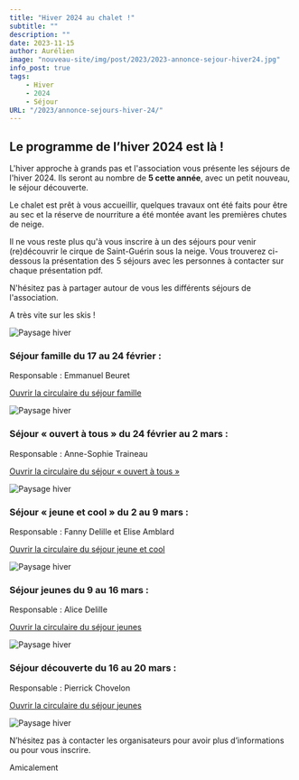 ```yaml
---
title: "Hiver 2024 au chalet !"
subtitle: ""
description: ""
date: 2023-11-15
author: Aurélien
image: "nouveau-site/img/post/2023/2023-annonce-sejour-hiver24.jpg"
info_post: true
tags:
    - Hiver
    - 2024
    - Séjour
URL: "/2023/annonce-sejours-hiver-24/"
---
```


## Le programme de l’hiver 2024 est là !

L'hiver approche à grands pas et l'association vous présente les séjours de l'hiver 2024. Ils seront au nombre de **5 cette année**, avec un petit nouveau, le séjour découverte.

Le chalet est prêt à vous accueillir, quelques travaux ont été faits pour être au sec et la réserve de nourriture a été montée avant les premières chutes de neige.

Il ne vous reste plus qu'à vous inscrire à un des séjours pour venir (re)découvrir le cirque de Saint-Guérin sous la neige. Vous trouverez ci-dessous la présentation des 5 séjours avec les personnes à contacter sur chaque présentation pdf.

N'hésitez pas à partager autour de vous les différents séjours de l'association.

A très vite sur les skis !


![Paysage hiver](/nouveau-site/img/post/2023/2023-annonce-sejour-hiver24_1.jpg)


### Séjour famille du 17 au 24 février :
Responsable : Emmanuel Beuret

<a href="/downloads/2023/Séjour-famille-hiver-24.pdf" target="_blank">Ouvrir la circulaire du séjour famille</a>

![Paysage hiver](/nouveau-site/img/post/2023/2023-annonce-sejour-hiver24_3.jpg)

### Séjour « ouvert à tous » du 24 février au 2 mars :
Responsable : Anne-Sophie Traineau

<a href="/downloads/2023/Sejour_ouvert_a_tous_2024.pdf" target="_blank">Ouvrir la circulaire du séjour « ouvert à tous »</a>

![Paysage hiver](/nouveau-site/img/post/2023/2023-annonce-sejour-hiver24_4.jpg)


### Séjour « jeune et cool » du 2 au 9 mars :
Responsable : Fanny Delille et Elise Amblard

<a href="/downloads/2023/Circulaire-sejour-jeunes-et-cools-2024.pdf" target="_blank">Ouvrir la circulaire du séjour jeune et cool</a>

![Paysage hiver](/nouveau-site/img/post/2023/2023-annonce-sejour-hiver24_5.jpg)

### Séjour jeunes du 9 au 16 mars :
Responsable : Alice Delille

<a href="/downloads/2023/Plaquette-séjour-cool-kids-2024.pdf" target="_blank">Ouvrir la circulaire du séjour jeunes</a>

![Paysage hiver](/nouveau-site/img/post/2023/2023-annonce-sejour-hiver24_6.jpg)

### Séjour découverte du 16 au 20 mars :
Responsable : Pierrick Chovelon

<a href="/downloads/2023/Circulaire-sejour-découverte-2024.pdf" target="_blank">Ouvrir la circulaire du séjour jeunes</a>

![Paysage hiver](/nouveau-site/img/post/2023/2023-annonce-sejour-hiver24_7.jpg)

N’hésitez pas à contacter les organisateurs pour avoir plus d’informations ou pour vous inscrire.

Amicalement